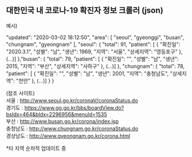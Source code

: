 
## 대한민국 내 코로나-19 확진자 정보 크롤러 (json)

예시)

"updated": "2020-03-02 18:12:50",
"area": [
	"seoul",
	"gyeonggi",
	"busan",
	"chungnam",
	"gyeongnam"
],
"seoul": {
	"total": 91,
	"patient": [
		{
			"확진일": "2020.3.1",
			"성별": "남",
			"생년": 1969,
			"지역": "서울",
			"상세지역": "영등포구"
		}, (...)]
	},"busan": {
		"total": 79,
		"patient": [
			{
				"확진일": "",
				"성별": "남",
				"생년": 2015,
				"지역": "부산",
				"상세지역": "사하구"
			}, (...)]
	},	"chungnam": {
			"total": 78,
			"patient": [
				{
					"확진일": "",
					"성별": "남",
					"생년": 2001,
					"지역": "충청남도",
					"상세지역": "천안"
				}, (...)]
		}
}


(참조 사이트)  
서울 : http://www.seoul.go.kr/coronaV/coronaStatus.do  
경기도 : https://www.gg.go.kr/bbs/boardView.do?bsIdx=464&bIdx=2296956&menuId=1535  
부산 : http://www.busan.go.kr/corona/index.jsp  
충청남도 : http://www.chungnam.go.kr/coronaStatus.do  
경상남도 : http://www.gyeongnam.go.kr/corona.html  

*타 지역 순차적 업데이트 중

